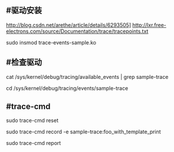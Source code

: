 #驱动安装
-------
http://blog.csdn.net/arethe/article/details/6293505]
http://lxr.free-electrons.com/source/Documentation/trace/tracepoints.txt

sudo insmod trace-events-sample.ko


#检查驱动
-------

cat /sys/kernel/debug/tracing/available_events | grep sample-trace

cd /sys/kernel/debug/tracing/events/sample-trace



#trace-cmd
-------

sudo trace-cmd reset

sudo trace-cmd record -e sample-trace:foo_with_template_print

sudo trace-cmd report

